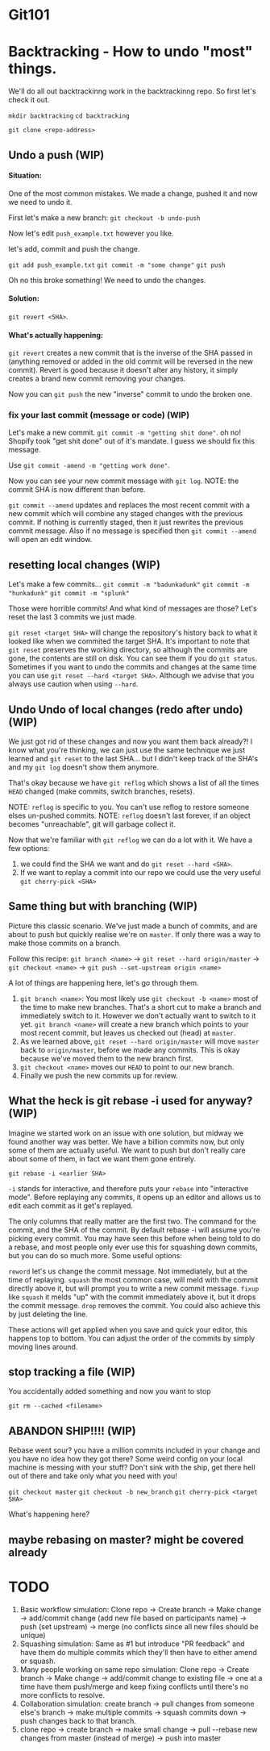 # Git101

# Backtracking - How to undo "most" things.

We'll do all out backtrackinng work in the backtrackinng repo. So first let's check it out.

```mkdir backtracking```
```cd backtracking```

```git clone <repo-address>```


## Undo a push (WIP)

#### Situation:
One of the most common mistakes. We made a change, pushed it and now we need to undo it.

First let's make a new branch: ```git checkout -b undo-push```

Now let's edit ```push_example.txt``` however you like.

let's add, commit and push the change.

```git add push_example.txt```
```git commit -m "some change"```
```git push``` 

Oh no this broke something! We need to undo the changes.

#### Solution:
```git revert <SHA>```. 

#### What's actually happening:
```git revert``` creates a new commit that is the inverse of the SHA passed in (anything removed or added in the old commit will be reversed in the new commit). Revert is good because it doesn't alter any history, it simply creates a brand new commit removing your changes.

Now you can ```git push``` the new "inverse" commit to undo the broken one.


### fix your last commit (message or code) (WIP)
Let's make a new commit. ```git commit -m "getting shit done"```. oh no! Shopify took "get shit done" out of it's mandate. I guess we should fix this message.

Use ```git commit -amend -m "getting work done"```. 

Now you can see your new commit message with ```git log```. NOTE: the commit SHA is now different than before.

```git commit --amend``` updates and replaces the most recent commit with a new commit which will combine any staged changes with the previous commit. If nothing is currently staged, then it just rewrites the previous commit message. Also if no message is specified then ```git commit --amend``` will open an edit window.

## resetting local changes (WIP)

Let's make a few commits...
```git commit -m "badunkadunk"```
```git commit -m "hunkadunk"```
```git commit -m "splunk"```

Those were horrible commits! And what kind of messages are those? Let's reset the last 3 commits we just made.

```git reset <target SHA>``` will change the repository's history back to what it looked like when we commited the target SHA. It's important to note that ```git reset``` preserves the working directory, so although the commits are gone, the contents are still on disk. You can see them if you do ```git status```. Sometimes if you want to undo the commits and changes at the same time you can use ```git reset --hard <target SHA>```. Although we advise that you always use caution when using ```--hard```.

## Undo Undo of local changes (redo after undo) (WIP)

We just got rid of these changes and now you want them back already?! I know what you're thinking, we can just use the same technique we just learned and ```git reset``` to the last SHA... but I didn't keep track of the SHA's and my ```git log``` doesn't show them anymore.

That's okay because we have ```git reflog``` which shows a list of all the times ```HEAD``` changed (make commits, switch branches, resets).

NOTE: ```reflog``` is specific to you. You can't use reflog to restore someone elses un-pushed commits.
NOTE: ```reflog``` doesn't last forever, if an object becomes "unreachable", git will garbage collect it.

Now that we're familiar with ```git reflog``` we can do a lot with it. We have a few options: 
1. we could find the SHA we want and do ```git reset --hard <SHA>```.
1. If we want to replay a commit into our repo we could use the very useful ```git cherry-pick <SHA>```

## Same thing but with branching (WIP)

Picture this classic scenario. We've just made a bunch of commits, and are about to push but quickly realise we're on ```master```. If only there was a way to make those commits on a branch.

Follow this recipe: ```git branch <name>``` -> ```git reset --hard origin/master``` -> ```git checkout <name>``` -> ```git push --set-upstream origin <name>```

A lot of things are happening here, let's go through them.

1. ```git branch <name>```: You most likely use ```git checkout -b <name>``` most of the time to make new branches. That's a short cut to make a branch and immediately switch to it. However we don't actually want to switch to it yet. ```git branch <name>``` will create a new branch which points to your most recent commit, but leaves us checked out (head) at ```master```.
1. As we learned above, ```git reset --hard origin/master``` will move ```master``` back to ```origin/master```, before we made any commits. This is okay because we've moved them to the new branch first.
1. ```git checkout <name>``` moves our ```HEAD``` to point to our new branch.
1. Finally we push the new commits up for review.

## What the heck is git rebase -i used for anyway? (WIP)

Imagine we started work on an issue with one solution, but midway we found another way was better. We have a billion commits now, but only some of them are actually useful. We want to push but don't really care about some of them, in fact we want them gone entirely.

```git rebase -i <earlier SHA>```

```-i``` stands for interactive, and therefore puts your ```rebase``` into "interactive mode". Before replaying any commits, it opens up an editor and allows us to edit each commit as it get's replayed.

The only columns that really matter are the first two. The command for the commit, and the SHA of the commit. By default rebase -i will assume you're picking every commit. You may have seen this before when being told to do a rebase, and most people only ever use this for squashing down commits, but you can do so much more. Some useful options:

```reword``` let's us change the commit message. Not immediately, but at the time of replaying.
```squash``` the most common case, will meld with the commit directly above it, but will prompt you to write a new commit message.
```fixup``` like ```squash``` it melds "up" with the commit immediately above it, but it drops the commit message.
```drop``` removes the commit. You could also achieve this by just deleting the line.

These actions will get applied when you save and quick your editor, this happens top to bottom. You can adjust the order of the commits by simply moving lines around.

## stop tracking a file (WIP)

You accidentally added something and now you want to stop

```git rm --cached <filename>```

## ABANDON SHIP!!!! (WIP)

Rebase went sour? you have a million commits included in your change and you have no idea how they got there? Some weird config on your local machine is messing with your stuff? Don't sink with the ship, get there hell out of there and take only what you need with you!

```git checkout master```
```git checkout -b new_branch```
```git cherry-pick <target SHA>```

What's happening here?

## maybe rebasing on master? might be covered already


# TODO
1. Basic workflow simulation: Clone repo -> Create branch -> Make change -> add/commit change (add new file based on participants name) -> push (set upstream) -> merge (no conflicts since all new files should be unique)
2. Squashing simulation: Same as #1 but introduce "PR feedback" and have them do multiple commits which they'll then have to either amend or squash.
3. Many people working on same repo simulation: Clone repo -> Create branch -> Make change -> add/commit change to existing file -> one at a time have them push/merge and keep fixing conflicts until there's no more conflicts to resolve.
4. Collaboration simulation: create branch -> pull changes from someone else's branch -> make multiple commits -> squash commits down -> push changes back to that branch.
5. clone repo -> create branch -> make small change -> pull --rebase new changes from master (instead of merge) -> push into master

